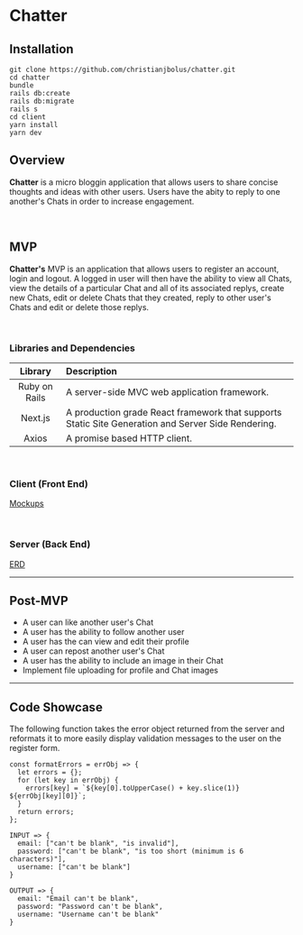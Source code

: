 # Chatter

## Installation
```
git clone https://github.com/christianjbolus/chatter.git
cd chatter
bundle
rails db:create
rails db:migrate
rails s
cd client
yarn install
yarn dev
```

## Overview

**Chatter** is a micro bloggin application that allows users to share concise thoughts and ideas with other users. Users have the abity to reply to one another's Chats in order to increase engagement.


<br>

## MVP

**Chatter's** MVP is an application that allows users to register an account, login and logout. A logged in user will then have the ability to view all Chats, view the details of a particular Chat and all of its associated replys, create new Chats, edit or delete Chats that they created, reply to other user's Chats and edit or delete those replys.

<br>


### Libraries and Dependencies


|     Library      | Description                                               |
| :--------------: | :-------------------------------------------------------- |
|   Ruby on Rails  | A server-side MVC web application framework.              | 
|      Next.js     | A production grade React framework that supports Static Site Generation and Server Side Rendering. |
|      Axios       | A promise based HTTP client.                               |


<br>

### Client (Front End)

[Mockups](https://xd.adobe.com/view/21c79a94-411a-4454-92f5-8f120e7289e0-7494/)


<br>

### Server (Back End)

[ERD](https://res.cloudinary.com/ditt6ekpx/image/upload/v1626958292/GA%20Project%204/chatter_erd_vnkuwo.png)
<br>

***

## Post-MVP
- A user can like another user's Chat
- A user has the ability to follow another user
- A user has the can view and edit their profile
- A user can repost another user's Chat
- A user has the ability to include an image in their Chat
- Implement file uploading for profile and Chat images

***

## Code Showcase
The following function takes the error object returned from the server and reformats it to more easily display validation messages to the user on the register form.
```
const formatErrors = errObj => {
  let errors = {};
  for (let key in errObj) {
    errors[key] = `${key[0].toUpperCase() + key.slice(1)} ${errObj[key][0]}`;
  }
  return errors;
};

INPUT => {
  email: ["can't be blank", "is invalid"],
  password: ["can't be blank", "is too short (minimum is 6 characters)"],
  username: ["can't be blank"]
}

OUTPUT => {
  email: "Email can't be blank",
  password: "Password can't be blank",
  username: "Username can't be blank"
}
```


